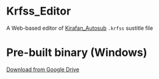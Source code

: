 # Krfss_Editor

A Web-based editor of [Kirafan_Autosub](https://github.com/kirafanautodec/Kirafan_AutoSub)
`.krfss` sustitle file

# Pre-built binary (Windows)

[Download from Google Drive](https://drive.google.com/open?id=1HXFKwSCDJ9n_0wQK4liuLitJf7zrzFYa)
